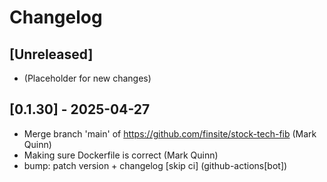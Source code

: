 # Changelog

## [Unreleased]

- (Placeholder for new changes)

## [0.1.30] - 2025-04-27

- Merge branch 'main' of https://github.com/finsite/stock-tech-fib (Mark Quinn)
- Making sure Dockerfile is correct (Mark Quinn)
- bump: patch version + changelog [skip ci] (github-actions[bot])
